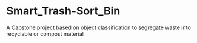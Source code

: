 # Smart_Trash-Sort_Bin
A Capstone project based on object classification to segregate waste into recyclable or compost material
